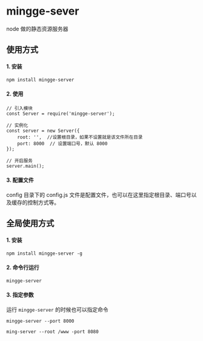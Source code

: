 # mingge-sever

node 做的静态资源服务器

## 使用方式

#### 1. 安装

```
npm install mingge-server
```

#### 2. 使用

```
// 引入模块
const Server = require('mingge-server');

// 实例化
const server = new Server({
	root: '',  //设置根目录，如果不设置就是该文件所在目录
	port: 8000  // 设置端口号，默认 8000
});

// 开启服务
server.main();
```

#### 3. 配置文件

config 目录下的 config.js 文件是配置文件，也可以在这里指定根目录、端口号以及缓存的控制方式等。

## 全局使用方式

#### 1. 安装

```
npm install mingge-server -g
```

#### 2. 命令行运行

```
mingge-server
```

#### 3. 指定参数

运行 `mingge-server` 的时候也可以指定命令

```
mingge-server --port 8000

ming-server --root /www -port 8080
```

